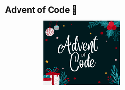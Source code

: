 # Advent of Code 🎄

<img src="/advent.png" width="400" class="center" />
<style>
.center {
  display: block;
  margin-left: auto;
  margin-right: auto;
  width: 50%;
}
</style>
